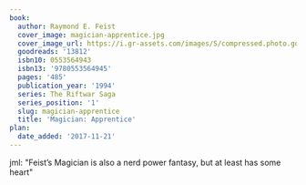 ```yaml
---
book:
  author: Raymond E. Feist
  cover_image: magician-apprentice.jpg
  cover_image_url: https://i.gr-assets.com/images/S/compressed.photo.goodreads.com/books/1408317983l/13812._SY160_.jpg
  goodreads: '13812'
  isbn10: 0553564943
  isbn13: '9780553564945'
  pages: '485'
  publication_year: '1994'
  series: The Riftwar Saga
  series_position: '1'
  slug: magician-apprentice
  title: 'Magician: Apprentice'
plan:
  date_added: '2017-11-21'
---
```


jml: "Feist’s Magician is also a nerd power fantasy, but at least has some heart"
